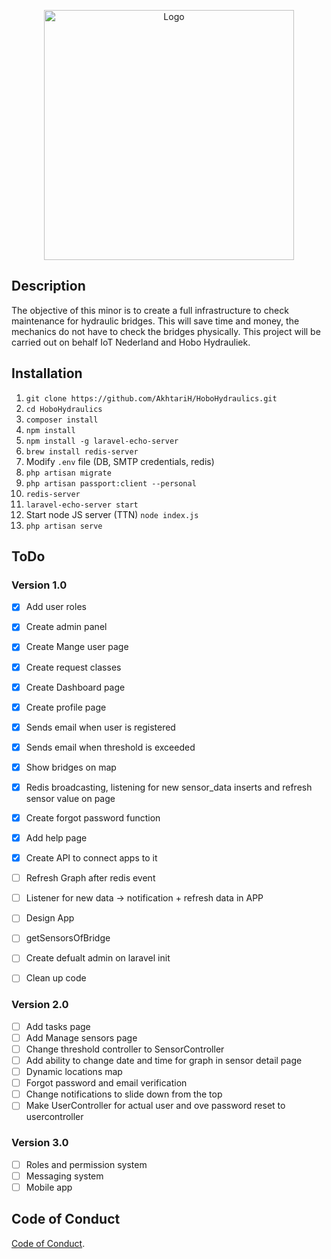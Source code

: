 <p align="center"><img src="https://hobohydrauliek.nl/wp-content/uploads/2019/04/cropped-Logo-2019-1.jpg" width="400" alt="Logo"></p>
<!-- <p align="center">
<a href="https://travis-ci.org/laravel/framework"><img src="https://travis-ci.org/laravel/framework.svg" alt="Build Status"></a>
<a href="https://packagist.org/packages/laravel/framework"><img src="https://img.shields.io/packagist/dt/laravel/framework" alt="Total Downloads"></a>
<a href="https://packagist.org/packages/laravel/framework"><img src="https://img.shields.io/packagist/v/laravel/framework" alt="Latest Stable Version"></a>
<a href="https://packagist.org/packages/laravel/framework"><img src="https://img.shields.io/packagist/l/laravel/framework" alt="License"></a>
</p> -->

## Description

The objective of this minor is to create a full infrastructure to check maintenance for hydraulic bridges. This will save time and money, the mechanics do not have to check the bridges physically. This project will be carried out on behalf IoT Nederland and Hobo Hydrauliek.

## Installation

1. ``` git clone https://github.com/AkhtariH/HoboHydraulics.git ```
2. ``` cd HoboHydraulics ```
3. ``` composer install ```
4. ``` npm install ```
5. ``` npm install -g laravel-echo-server ```
6. ``` brew install redis-server ```
7. Modify ``` .env ``` file (DB, SMTP credentials, redis)
8. ``` php artisan migrate ```
9. ``` php artisan passport:client --personal ```
10. ``` redis-server ```
11. ``` laravel-echo-server start ```
12. Start node JS server (TTN) ``` node index.js ```
13. ``` php artisan serve ```

## ToDo
### Version 1.0

- [X] Add user roles
- [X] Create admin panel
- [X] Create Mange user page
- [X] Create request classes
- [X] Create Dashboard page
- [X] Create profile page
- [X] Sends email when user is registered
- [X] Sends email when threshold is exceeded
- [X] Show bridges on map
- [X] Redis broadcasting, listening for new sensor_data inserts and refresh sensor value on page
- [X] Create forgot password function
- [X] Add help page
- [X] Create API to connect apps to it
- [ ] Refresh Graph after redis event
- [ ] Listener for new data -> notification + refresh data in APP
- [ ] Design App
- [ ] getSensorsOfBridge 
- [ ] Create defualt admin on laravel init
- [ ] Clean up code


### Version 2.0

- [ ] Add tasks page
- [ ] Add Manage sensors page
- [ ] Change threshold controller to SensorController
- [ ] Add ability to change date and time for graph in sensor detail page
- [ ] Dynamic locations map
- [ ] Forgot password and email verification
- [ ] Change notifications to slide down from the top
- [ ] Make UserController for actual user and ove password reset to usercontroller

### Version 3.0
- [ ] Roles and permission system
- [ ] Messaging system
- [ ] Mobile app

## Code of Conduct

[Code of Conduct](https://drive.google.com/drive/folders/1vlOG79cCyByT_JbV24JGf1kFkqOoX6yW).
